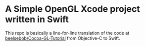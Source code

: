 # A Simple OpenGL Xcode project written in Swift

This repo is basically a line-for-line translation of the code at [beelsebob/Cocoa-GL-Tutorial](https://github.com/beelsebob/Cocoa-GL-Tutorial) from Objective-C to Swift.
